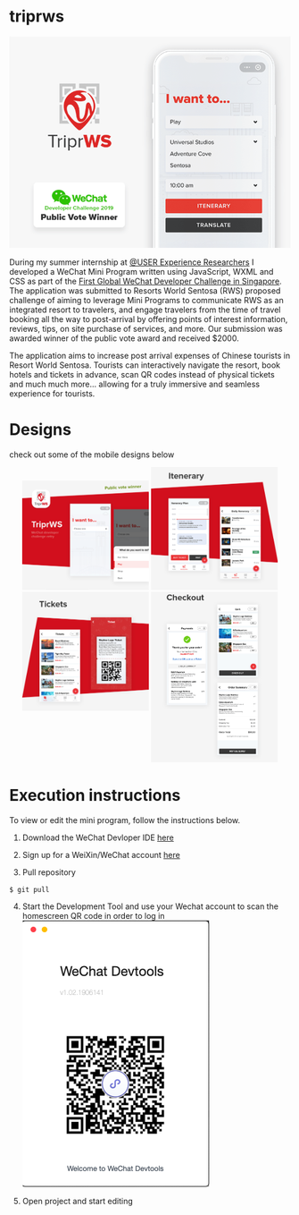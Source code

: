 # triprws

![Optional Text](./designs/triprws_banner.png)

During my summer internship at [@USER Experience Researchers](https://www.user.com.sg/) I developed a WeChat Mini Program written using JavaScript, WXML and CSS as part of the [First Global WeChat Developer Challenge in Singapore](https://www.wechatdeveloperchallenge.com/past_Events.html). The application was submitted to Resorts World Sentosa (RWS) proposed challenge of aiming to leverage Mini Programs to communicate RWS as an integrated resort to travelers, and engage travelers from the time of travel booking all the way to post-arrival by offering points of interest information, reviews, tips, on site purchase of services, and more. Our submission was awarded winner of the public vote award and received $2000. 

The application aims to increase post arrival expenses of Chinese tourists in Resort World Sentosa. Tourists can interactively navigate the resort, book hotels and tickets in advance, scan QR codes instead of physical tickets and much much more... allowing for a truly immersive and seamless experience for tourists. 

# Designs
check out some of the mobile designs below

<p align="center">
  <img width="45%" src="./designs/triprws_home.png">
  <img width="45%" src="./designs/triprws_itin.png">
  <img width="45%" align="top" src="./designs/triprws_tickets.png">
  <img width="45%" src="./designs/triprws_checkout.png">
</p>

# Execution instructions

To view or edit the mini program, follow the instructions below.

1. Download the WeChat Devloper IDE [here](https://developers.weixin.qq.com/miniprogram/en/dev/devtools/download.html)

2. Sign up for a WeiXin/WeChat account [here](https://mp.weixin.qq.com/cgi-bin/loginpage?t=wxm2-login&lang=zh_CN)

3. Pull repository
```
$ git pull
```
4. Start the Development Tool and use your Wechat account to scan the homescreen QR code in order to log in
![Optional Text](./designs/wechat_instructions.png)

5. Open project and start editing


